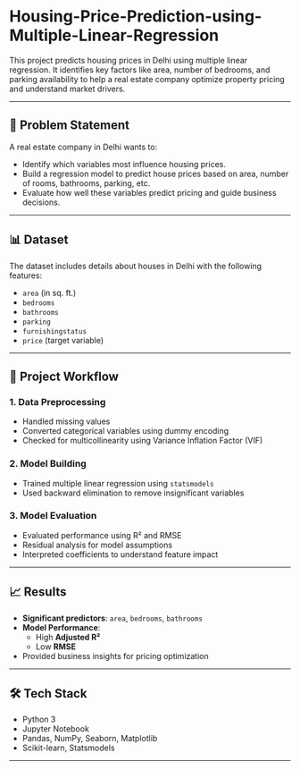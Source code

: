 # Housing-Price-Prediction-using-Multiple-Linear-Regression



This project predicts housing prices in Delhi using multiple linear regression. It identifies key factors like area, number of bedrooms, and parking availability to help a real estate company optimize property pricing and understand market drivers.

---

## 📌 Problem Statement

A real estate company in Delhi wants to:
- Identify which variables most influence housing prices.
- Build a regression model to predict house prices based on area, number of rooms, bathrooms, parking, etc.
- Evaluate how well these variables predict pricing and guide business decisions.

---

## 📊 Dataset

The dataset includes details about houses in Delhi with the following features:
- `area` (in sq. ft.)
- `bedrooms`
- `bathrooms`
- `parking`
- `furnishingstatus`
- `price` (target variable)

---

## 🚀 Project Workflow

### 1. Data Preprocessing
- Handled missing values
- Converted categorical variables using dummy encoding
- Checked for multicollinearity using Variance Inflation Factor (VIF)

### 2. Model Building
- Trained multiple linear regression using `statsmodels`
- Used backward elimination to remove insignificant variables

### 3. Model Evaluation
- Evaluated performance using R² and RMSE
- Residual analysis for model assumptions
- Interpreted coefficients to understand feature impact

---

## 📈 Results

- **Significant predictors**: `area`, `bedrooms`, `bathrooms`
- **Model Performance**:
  - High **Adjusted R²**
  - Low **RMSE**
- Provided business insights for pricing optimization

---

## 🛠️ Tech Stack

- Python 3
- Jupyter Notebook
- Pandas, NumPy, Seaborn, Matplotlib
- Scikit-learn, Statsmodels

---



